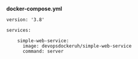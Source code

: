 **docker-compose.yml**
```
version: '3.8'

services:

    simple-web-service:
      image: devopsdockeruh/simple-web-service
      command: server
```
